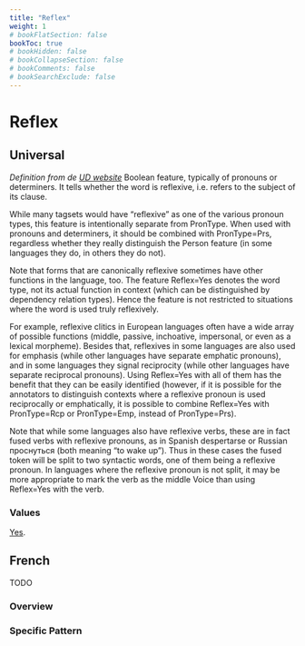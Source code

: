 ```yaml
---
title: "Reflex"
weight: 1
# bookFlatSection: false
bookToc: true
# bookHidden: false
# bookCollapseSection: false
# bookComments: false
# bookSearchExclude: false
---
```


# Reflex


## Universal

*Definition from de [UD website](https://universaldependencies.org/u/feat/Person.html)*
Boolean feature, typically of pronouns or determiners. It tells whether the word is reflexive, i.e. refers to the subject of its clause.

While many tagsets would have “reflexive” as one of the various pronoun types, this feature is intentionally separate from PronType. When used with pronouns and determiners, it should be combined with PronType=Prs, regardless whether they really distinguish the Person feature (in some languages they do, in others they do not).

Note that forms that are canonically reflexive sometimes have other functions in the language, too. The feature Reflex=Yes denotes the word type, not its actual function in context (which can be distinguished by dependency relation types). Hence the feature is not restricted to situations where the word is used truly reflexively.

For example, reflexive clitics in European languages often have a wide array of possible functions (middle, passive, inchoative, impersonal, or even as a lexical morpheme). Besides that, reflexives in some languages are also used for emphasis (while other languages have separate emphatic pronouns), and in some languages they signal reciprocity (while other languages have separate reciprocal pronouns). Using Reflex=Yes with all of them has the benefit that they can be easily identified (however, if it is possible for the annotators to distinguish contexts where a reflexive pronoun is used reciprocally or emphatically, it is possible to combine Reflex=Yes with PronType=Rcp or PronType=Emp, instead of PronType=Prs).

Note that while some languages also have reflexive verbs, these are in fact fused verbs with reflexive pronouns, as in Spanish despertarse or Russian проснуться (both meaning “to wake up”). Thus in these cases the fused token will be split to two syntactic words, one of them being a reflexive pronoun. In languages where the reflexive pronoun is not split, it may be more appropriate to mark the verb as the middle Voice than using Reflex=Yes with the verb.

### Values

[Yes](https://universaldependencies.org/u/feat/Reflex.html#Yes).



## French

TODO
### Overview

### Specific Pattern



